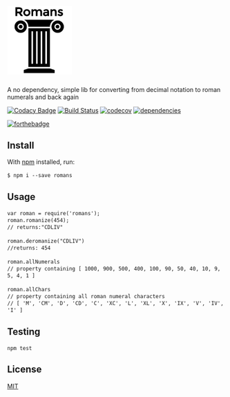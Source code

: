 <h1><a href="https://github.com/qbunt/romans" target="_blank"><img width="150" src="logo.png"></a></h1>

A no dependency, simple lib for converting from decimal notation to roman numerals and back again

[![Codacy Badge](https://api.codacy.com/project/badge/Grade/3642e8e1b1b940ce8faa04bb7083f0fb)](https://app.codacy.com/app/qbunt/romans?utm_source=github.com&utm_medium=referral&utm_content=qbunt/romans&utm_campaign=Badge_Grade_Dashboard)
[![Build Status](https://travis-ci.org/qbunt/romans.svg?branch=master)](https://travis-ci.org/qbunt/romans)
[![codecov](https://codecov.io/gh/qbunt/romans/branch/master/graph/badge.svg)](https://codecov.io/gh/qbunt/romans)
[![dependencies](https://david-dm.org/qbunt/romans.svg) ](https://david-dm.org/)

[![forthebadge](https://forthebadge.com/images/badges/you-didnt-ask-for-this.svg)](https://forthebadge.com)

## Install
With [npm](https://npmjs.org/) installed, run:
    
    $ npm i --save romans

## Usage

    var roman = require('romans');
    roman.romanize(454);
    // returns:"CDLIV"
    
    roman.deromanize("CDLIV")
    //returns: 454
    
    roman.allNumerals
    // property containing [ 1000, 900, 500, 400, 100, 90, 50, 40, 10, 9, 5, 4, 1 ]
    
    roman.allChars
    // property containing all roman numeral characters
    // [ 'M', 'CM', 'D', 'CD', 'C', 'XC', 'L', 'XL', 'X', 'IX', 'V', 'IV', 'I' ]

## Testing

    npm test


## License
[MIT](./LICENSE)
